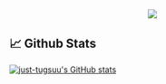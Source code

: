 
<h2 align = "center"> <img src= "https://count.getloli.com/get/@:Rin?theme=moebooru"> </h2>

## 📈 Github Stats 

[![just-tugsuu's GitHub stats](https://github-readme-stats.vercel.app/api?username=just-tugsuu&show_icons=true&theme=github_dark&hide_border=true)](https://github.com/anuraghazra/github-readme-stats)
